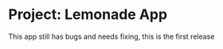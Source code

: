 Project: Lemonade App 
=====================

This app still has bugs and needs fixing,
this is the first release
